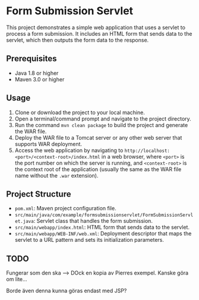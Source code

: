 # Form Submission Servlet

This project demonstrates a simple web application that uses a servlet to process a form submission. It includes an HTML form that sends data to the servlet, which then outputs the form data to the response.

## Prerequisites

- Java 1.8 or higher
- Maven 3.0 or higher

## Usage

1. Clone or download the project to your local machine.
2. Open a terminal/command prompt and navigate to the project directory.
3. Run the command `mvn clean package` to build the project and generate the WAR file.
4. Deploy the WAR file to a Tomcat server or any other web server that supports WAR deployment.
5. Access the web application by navigating to `http://localhost:<port>/<context-root>/index.html` in a web browser, where `<port>` is the port number on which the server is running, and `<context-root>` is the context root of the application (usually the same as the WAR file name without the `.war` extension).

## Project Structure

- `pom.xml`: Maven project configuration file.
- `src/main/java/com/example/formsubmissionservlet/FormSubmissionServlet.java`: Servlet class that handles the form submission.
- `src/main/webapp/index.html`: HTML form that sends data to the servlet.
- `src/main/webapp/WEB-INF/web.xml`: Deployment descriptor that maps the servlet to a URL pattern and sets its initialization parameters.


TODO
----
Fungerar som den ska --> DOck en kopia av Pierres exempel. 
Kanske göra om lite...

Borde även denna kunna göras endast med JSP? 
